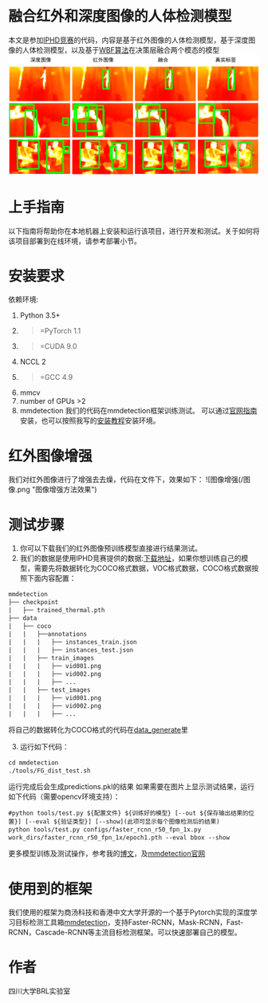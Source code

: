 # 融合红外和深度图像的人体检测模型
本文是参加[IPHD竞赛](http://chalearnlap.cvc.uab.es/challenge/34/description/)的代码，内容是基于红外图像的人体检测模型，基于深度图像的人体检测模型，以及基于[WBF算法](https://www.groundai.com/project/weighted-boxes-fusion-ensembling-boxes-for-object-detection-models/1)在决策层融合两个模态的模型
![单模型与融合模型](/fusion.png "单模型与融合模型结果对比")

# 上手指南
以下指南将帮助你在本地机器上安装和运行该项目，进行开发和测试。关于如何将该项目部署到在线环境，请参考部署小节。

# 安装要求
依赖环境:
1. Python 3.5+
2. >=PyTorch 1.1
3. >=CUDA 9.0
4. NCCL 2
5. >=GCC 4.9
6. mmcv
7. number of GPUs >2
8. mmdetection
我们的代码在mmdetection框架训练测试。 可以通过[官网指南](https://github.com/open-mmlab/mmdetection/blob/master/docs/install.md)安装，也可以按照我写的[安装教程](https://blog.csdn.net/qq_33897832/article/details/103995636)安装环境。
# 红外图像增强
我们对红外图像进行了增强去去燥，代码在文件下，效果如下：
![图像增强(/图像.png "图像增强方法效果")
# 测试步骤
1. 你可以下载我们的红外图像预训练模型直接进行结果测试。
2. 我们的数据是使用IPHD竞赛提供的数据:[下载地址](http://chalearnlap.cvc.uab.es/dataset/34/description/)，如果你想训练自己的模型，需要先将数据转化为COCO格式数据，VOC格式数据，COCO格式数据按照下面内容配置：

```
mmdetection
├── checkpoint
|   ├── trained_thermal.pth
├── data
|   ├── coco
|   |   ├──annotations
|   |   |   ├── instances_train.json
|   |   |   ├── instances_test.json
|   |   ├── train_images
|   |   |   ├── vid001.png
|   |   |   ├── vid002.png
|   |   |   ├── ...
|   |   ├── test_images
|   |   |   ├── vid001.png
|   |   |   ├── vid002.png
|   |   |   ├── ...
```

将自己的数据转化为COCO格式的代码在[data_generate](https://github.com/cairangxianmu/Human-detection-model-based-on-thermal-and-depth-images/tree/master/data_generate)里

3. 运行如下代码：

```
cd mmdetection 
./tools/FG_dist_test.sh
```

运行完成后会生成predictions.pkl的结果
如果需要在图片上显示测试结果，运行如下代码（需要opencv环境支持）：

```
#python tools/test.py ${配置文件} ${训练好的模型} [--out ${保存输出结果的位置}] [--eval ${验证类型}] [--show](此项可显示每个图像检测后的结果)
python tools/test.py configs/faster_rcnn_r50_fpn_1x.py work_dirs/faster_rcnn_r50_fpn_1x/epoch1.pth --eval bbox --show
```

更多模型训练及测试操作，参考我的[博文](https://blog.csdn.net/qq_33897832/article/details/103995636)，及[mmdetection官网](https://github.com/open-mmlab/mmdetection/blob/master/docs/getting_started.md)


# 使用到的框架
我们使用的框架为商汤科技和香港中文大学开源的一个基于Pytorch实现的深度学习目标检测工具箱[mmdetection](https://github.com/open-mmlab/mmdetection)，支持Faster-RCNN，Mask-RCNN，Fast-RCNN，Cascade-RCNN等主流目标检测框架。可以快速部署自己的模型。


# 作者
四川大学BRL实验室
